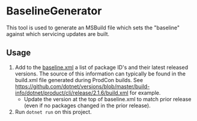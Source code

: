 BaselineGenerator
=================

This tool is used to generate an MSBuild file which sets the "baseline" against which servicing updates are built.

## Usage

1. Add to the [baseline.xml](../../baseline.xml) a list of package ID's and their latest released versions. The source of this information can typically
  be found in the build.xml file generated during ProdCon builds. See https://github.com/dotnet/versions/blob/master/build-info/dotnet/product/cli/release/2.1.6/build.xml for example.
    - Update the version at the top of baseline.xml to match prior release (even if no packages changed in the prior release).
2. Run `dotnet run` on this project.
